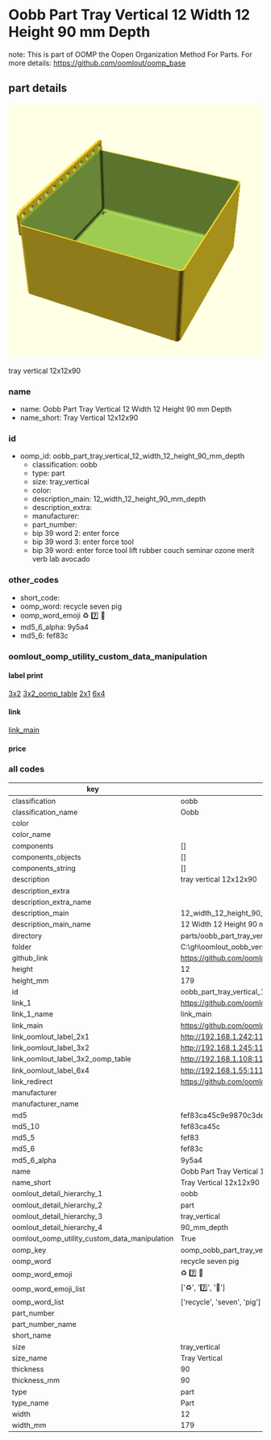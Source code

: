 # Oobb Part Tray Vertical 12 Width 12 Height 90 mm Depth  

note: This is part of OOMP the Oopen Organization Method For Parts. For more details: https://github.com/oomlout/oomp_base

##  part details
  

[![](3dpr.png)](3dpr.png)

tray vertical 12x12x90



### name
* name: Oobb Part Tray Vertical 12 Width 12 Height 90 mm Depth
* name_short: Tray Vertical 12x12x90 
### id
* oomp_id: oobb_part_tray_vertical_12_width_12_height_90_mm_depth
  * classification: oobb
  * type: part
  * size: tray_vertical
  * color: 
  * description_main: 12_width_12_height_90_mm_depth
  * description_extra: 
  * manufacturer: 
  * part_number: 
  * bip 39 word 2: enter force
  * bip 39 word 3: enter force tool
  * bip 39 word: enter force tool lift rubber couch seminar ozone merit verb lab avocado

### other_codes
* short_code: 
* oomp_word: recycle seven pig
* oomp_word_emoji :recycle: :seven: :pig:
* md5_6_alpha: 9y5a4
* md5_6: fef83c






### oomlout_oomp_utility_custom_data_manipulation
#### label print
[3x2](http://192.168.1.245:1112/?label=oomp%209y5a4)
[3x2_oomp_table](http://192.168.1.108:1112/?label=oomp%209y5a4)
[2x1](http://192.168.1.242:1112/?label=oomp%209y5a4)
[6x4](http://192.168.1.55:1112/?label=oomp%209y5a4)    

#### link

[link_main](https://github.com/oomlout/oomlout_oobb_version_4_generated_parts/tree/main/navigation_oomp/oobb/part/tray_vertical/12_width_12_height_90_mm_depth/part)                              

#### price







### all codes 
| key | value |  
| --- | --- |  
| classification | oobb |  
| classification_name | Oobb |  
| color |  |  
| color_name |  |  
| components | [] |  
| components_objects | [] |  
| components_string | [] |  
| description | tray vertical 12x12x90 |  
| description_extra |  |  
| description_extra_name |  |  
| description_main | 12_width_12_height_90_mm_depth |  
| description_main_name | 12 Width 12 Height 90 mm Depth |  
| directory | parts/oobb_part_tray_vertical_12_width_12_height_90_mm_depth |  
| folder | C:\gh\oomlout_oobb_version_4_generated_parts\parts\oobb_part_tray_vertical_12_width_12_height_90_mm_depth |  
| github_link | https://github.com/oomlout/oomlout_oomp_part_src/tree/main/parts/oobb_part_tray_vertical_12_width_12_height_90_mm_depth |  
| height | 12 |  
| height_mm | 179 |  
| id | oobb_part_tray_vertical_12_width_12_height_90_mm_depth |  
| link_1 | https://github.com/oomlout/oomlout_oobb_version_4_generated_parts/tree/main/navigation_oomp/oobb/part/tray_vertical/12_width_12_height_90_mm_depth/part |  
| link_1_name | link_main |  
| link_main | https://github.com/oomlout/oomlout_oobb_version_4_generated_parts/tree/main/navigation_oomp/oobb/part/tray_vertical/12_width_12_height_90_mm_depth/part |  
| link_oomlout_label_2x1 | http://192.168.1.242:1112/?label=oomp%209y5a4 |  
| link_oomlout_label_3x2 | http://192.168.1.245:1112/?label=oomp%209y5a4 |  
| link_oomlout_label_3x2_oomp_table | http://192.168.1.108:1112/?label=oomp%209y5a4 |  
| link_oomlout_label_6x4 | http://192.168.1.55:1112/?label=oomp%209y5a4 |  
| link_redirect | https://github.com/oomlout/oomlout_oobb_version_4_generated_parts/tree/main/parts/oobb_tray_vertical_12_12_90 |  
| manufacturer |  |  
| manufacturer_name |  |  
| md5 | fef83ca45c9e9870c3de6817c956c25b |  
| md5_10 | fef83ca45c |  
| md5_5 | fef83 |  
| md5_6 | fef83c |  
| md5_6_alpha | 9y5a4 |  
| name | Oobb Part Tray Vertical 12 Width 12 Height 90 mm Depth |  
| name_short | Tray Vertical 12x12x90  |  
| oomlout_detail_hierarchy_1 | oobb |  
| oomlout_detail_hierarchy_2 | part |  
| oomlout_detail_hierarchy_3 | tray_vertical |  
| oomlout_detail_hierarchy_4 | 90_mm_depth |  
| oomlout_oomp_utility_custom_data_manipulation | True |  
| oomp_key | oomp_oobb_part_tray_vertical_12_width_12_height_90_mm_depth |  
| oomp_word | recycle seven pig |  
| oomp_word_emoji | :recycle: :seven: :pig: |  
| oomp_word_emoji_list | [':recycle:', ':seven:', ':pig:'] |  
| oomp_word_list | ['recycle', 'seven', 'pig'] |  
| part_number |  |  
| part_number_name |  |  
| short_name |  |  
| size | tray_vertical |  
| size_name | Tray Vertical |  
| thickness | 90 |  
| thickness_mm | 90 |  
| type | part |  
| type_name | Part |  
| width | 12 |  
| width_mm | 179 |  
